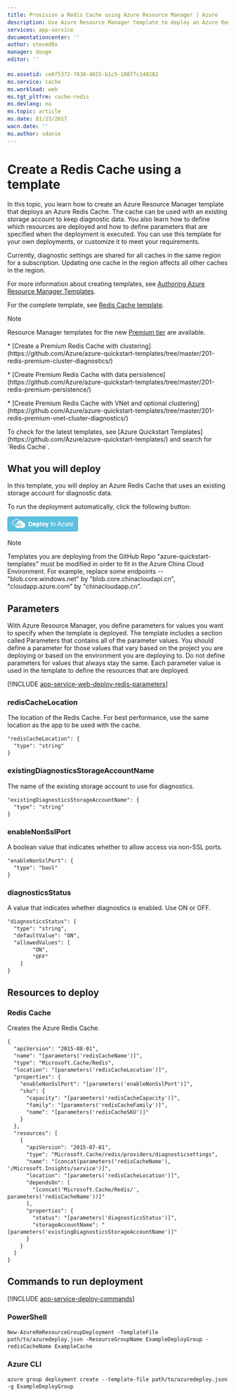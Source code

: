 ```yaml
---
title: Provision a Redis Cache using Azure Resource Manager | Azure
description: Use Azure Resource Manager template to deploy an Azure Redis Cache.
services: app-service
documentationcenter: ''
author: steved0x
manager: douge
editor: ''

ms.assetid: ce6f5372-7038-4655-b1c5-108f7c148282
ms.service: cache
ms.workload: web
ms.tgt_pltfrm: cache-redis
ms.devlang: na
ms.topic: article
ms.date: 01/23/2017
wacn.date: ''
ms.author: sdanie
---
```


# Create a Redis Cache using a template
In this topic, you learn how to create an Azure Resource Manager template that deploys an Azure Redis Cache. The cache can be used with an existing storage account to keep diagnostic data. You also learn how to define which resources are deployed and 
how to define parameters that are specified when the deployment is executed. You can use this template for your own deployments, or customize it to meet your requirements.

Currently, diagnostic settings are shared for all caches in the same region for a subscription. Updating one cache in the region affects all other caches in the region.

For more information about creating templates, see [Authoring Azure Resource Manager Templates](../azure-resource-manager/resource-group-authoring-templates.md).

For the complete template, see [Redis Cache template](https://github.com/Azure/azure-quickstart-templates/blob/master/101-redis-cache/azuredeploy.json).

> [!NOTE]
> Resource Manager templates for the new [Premium tier](cache-premium-tier-intro.md) are available. 
><p> 
><p> * [Create a Premium Redis Cache with clustering](https://github.com/Azure/azure-quickstart-templates/tree/master/201-redis-premium-cluster-diagnostics/)
><p> * [Create Premium Redis Cache with data persistence](https://github.com/Azure/azure-quickstart-templates/tree/master/201-redis-premium-persistence/)
><p> * [Create Premium Redis Cache with VNet and optional clustering](https://github.com/Azure/azure-quickstart-templates/tree/master/201-redis-premium-vnet-cluster-diagnostics/)
><p> 
><p> To check for the latest templates, see [Azure Quickstart Templates](https://github.com/Azure/azure-quickstart-templates/) and search for `Redis Cache`.
> 
> 

## What you will deploy
In this template, you will deploy an Azure Redis Cache that uses an existing storage account for diagnostic data.

To run the deployment automatically, click the following button:

[![Deploy to Azure](./media/cache-redis-cache-arm-provision/deploybutton.png)](https://portal.azure.cn/#create/Microsoft.Template/uri/https%3A%2F%2Fraw.githubusercontent.com%2FAzure%2Fazure-quickstart-templates%2Fmaster%2F101-redis-cache%2Fazuredeploy.json)

>[!NOTE]
> Templates you are deploying from the GitHub Repo "azure-quickstart-templates" must be modified in order to fit in the Azure China Cloud Environment. For example, replace some endpoints -- "blob.core.windows.net" by "blob.core.chinacloudapi.cn", "cloudapp.azure.com" by "chinacloudapp.cn".

## Parameters
With Azure Resource Manager, you define parameters for values you want to specify when the template is deployed. The template includes a section called Parameters that contains all of the parameter values.
You should define a parameter for those values that vary based on the project you are deploying or based on the 
environment you are deploying to. Do not define parameters for values that always stay the same. Each parameter value is used in the template to define the resources that are deployed. 

[!INCLUDE [app-service-web-deploy-redis-parameters](../../includes/cache-deploy-parameters.md)]

### redisCacheLocation
The location of the Redis Cache. For best performance, use the same location as the app to be used with the cache.

    "redisCacheLocation": {
      "type": "string"
    }

### existingDiagnosticsStorageAccountName
The name of the existing storage account to use for diagnostics. 

    "existingDiagnosticsStorageAccountName": {
      "type": "string"
    }

### enableNonSslPort
A boolean value that indicates whether to allow access via non-SSL ports.

    "enableNonSslPort": {
      "type": "bool"
    }

### diagnosticsStatus
A value that indicates whether diagnostics is enabled. Use ON or OFF.

    "diagnosticsStatus": {
      "type": "string",
      "defaultValue": "ON",
      "allowedValues": [
            "ON",
            "OFF"
        ]
    }

## Resources to deploy
### Redis Cache
Creates the Azure Redis Cache.

    {
      "apiVersion": "2015-08-01",
      "name": "[parameters('redisCacheName')]",
      "type": "Microsoft.Cache/Redis",
      "location": "[parameters('redisCacheLocation')]",
      "properties": {
        "enableNonSslPort": "[parameters('enableNonSslPort')]",
        "sku": {
          "capacity": "[parameters('redisCacheCapacity')]",
          "family": "[parameters('redisCacheFamily')]",
          "name": "[parameters('redisCacheSKU')]"
        }
      },
      "resources": [
        {
          "apiVersion": "2015-07-01",
          "type": "Microsoft.Cache/redis/providers/diagnosticsettings",
          "name": "[concat(parameters('redisCacheName'), '/Microsoft.Insights/service')]",
          "location": "[parameters('redisCacheLocation')]",
          "dependsOn": [
            "[concat('Microsoft.Cache/Redis/', parameters('redisCacheName'))]"
          ],
          "properties": {
            "status": "[parameters('diagnosticsStatus')]",
            "storageAccountName": "[parameters('existingDiagnosticsStorageAccountName')]"
          }
        }
      ]
    }

## Commands to run deployment
[!INCLUDE [app-service-deploy-commands](../../includes/app-service-deploy-commands.md)]

### PowerShell
    New-AzureRmResourceGroupDeployment -TemplateFile path/to/azuredeploy.json -ResourceGroupName ExampleDeployGroup -redisCacheName ExampleCache

### Azure CLI
    azure group deployment create --template-file path/to/azuredeploy.json -g ExampleDeployGroup